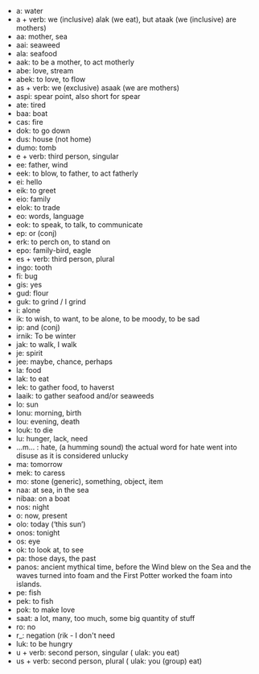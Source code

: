 * a: water
* a + verb: we (inclusive)  alak (we eat), but ataak (we (inclusive) are mothers)
* aa: mother, sea
* aai: seaweed
* ala: seafood
* aak: to be a mother, to act motherly
* abe: love, stream
* abek: to love, to flow
* as + verb: we (exclusive) asaak (we are mothers) 
* aspi: spear point, also short for spear
* ate: tired
* baa: boat
* cas: fire
* dok: to go down
* dus: house (not home)
* dumo: tomb
* e + verb: third person, singular
* ee: father, wind
* eek: to blow, to father, to act fatherly
* ei: hello
* eik: to greet
* eio: family
* elok: to trade
* eo: words, language
* eok: to speak, to talk, to communicate
* ep: or (conj)
* erk: to perch on, to stand on
* epo: family-bird, eagle
* es + verb: third person, plural
* ingo: tooth
* fi: bug
* gis: yes
* gud: flour
* guk: to grind / I grind
* i: alone
* ik: to wish, to want, to be alone, to be moody, to be sad
* ip: and (conj)
* irnik: To be winter
* jak: to walk, I walk
* je: spirit
* jee: maybe, chance, perhaps
* la: food
* lak: to eat
* lek: to gather food, to haverst
* laaik: to gather seafood and/or seaweeds
* lo: sun
* lonu: morning, birth
* lou: evening, death
* louk: to die
* lu: hunger, lack, need
* ...m... : hate, (a humming sound) the actual word for hate went into disuse as it is considered unlucky
* ma: tomorrow
* mek: to caress
* mo: stone (generic), something, object, item
* naa: at sea, in the sea
* nibaa: on a boat
* nos: night
* o: now, present
* olo: today (‘this sun’)
* onos: tonight
* os: eye
* ok: to look at, to see
* pa: those days, the past
* panos: ancient mythical time, before the Wind blew on the Sea and the waves turned into foam and the First Potter worked the  foam into islands.
* pe: fish
* pek: to fish
* pok: to make love
* saat: a lot, many, too much, some big quantity of stuff
* ro: no
* r_: negation (rik - I don't need
* luk: to be hungry
* u + verb: second person, singular ( ulak: you eat)
* us + verb: second person, plural ( ulak: you (group) eat)
